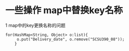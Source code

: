 # 一些操作 map中替换key名称

1 map中的key更换名称的问题

```
for(HashMap<String, Object> o:list){
     o.put("Delivery_date", o.remove("SCSU390_08"));
    }
```
